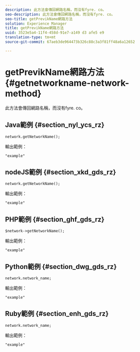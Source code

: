 ```yaml
---
description: 此方法會傳回網路名稱，而沒有fyre. co。
seo-description: 此方法會傳回網路名稱，而沒有fyre. co。
seo-title: getPrevikName網路方法
solution: Experience Manager
title: getPrevikName網路方法
uuid: 3523e5a4-11f4-458d-91e7-a149 d3 afe5 e9
translation-type: tm+mt
source-git-commit: 67aeb3de964473b326c88c3a3f81ff48a6a12652

---
```



# getPrevikName網路方法{#getnetworkname-network-method}

此方法會傳回網路名稱，而沒有fyre. co。

## Java範例 {#section_nyl_ycs_rz}

```
network.getNetworkName();
```

輸出範例：

```
"example" 
```

## nodeJS範例 {#section_xkd_gds_rz}

```
network.getNetworkName();
```

輸出範例：

```
"example" 
```

## PHP範例 {#section_ghf_gds_rz}

```
$network->getNetworkName(); 
```

輸出範例：

```
"example" 
```

## Python範例 {#section_dwg_gds_rz}

```
network.network_name; 
```

輸出範例：

```
"example" 
```

## Ruby範例 {#section_enh_gds_rz}

```
network.network_name; 
```

輸出範例：

```
"example" 
```

